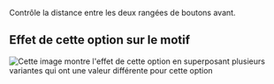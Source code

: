 Contrôle la distance entre les deux rangées de boutons avant.

## Effet de cette option sur le motif

![Cette image montre l'effet de cette option en superposant plusieurs variantes qui ont une valeur différente pour cette option](carlita\_buttonspacinghorizontal\_sample.svg "Effet de cette option sur le motif")
